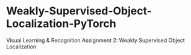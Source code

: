# Weakly-Supervised-Object-Localization-PyTorch
Visual Learning &amp; Recognition Assignment 2: Weakly Supervised Object Localization
